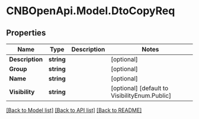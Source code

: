 # CNBOpenApi.Model.DtoCopyReq

## Properties

Name | Type | Description | Notes
------------ | ------------- | ------------- | -------------
**Description** | **string** |  | [optional] 
**Group** | **string** |  | [optional] 
**Name** | **string** |  | [optional] 
**Visibility** | **string** |  | [optional] [default to VisibilityEnum.Public]

[[Back to Model list]](../../README.md#documentation-for-models) [[Back to API list]](../../README.md#documentation-for-api-endpoints) [[Back to README]](../../README.md)

